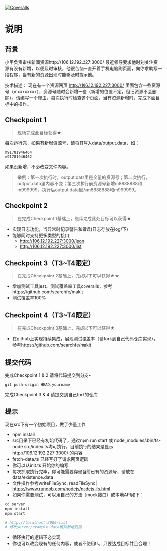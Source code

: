 [![Coveralls](https://coveralls.io/repos/github/xueran/test-spider/badge.svg?branch=master)](https://coveralls.io/xueran/test-spider?branch=master)

# 说明

## 背景

小甲负责审核新闻资源http://106.12.192.227:3000/
最近领导要求他时刻关注资源有没有新增，以便及时审核，他很苦恼一直开着手机电脑刷页面，向你求助写一段程序，当有新的资源出现时能够及时提示他。

技术描述：
现在有一个资源网页
http://106.12.192.227:3000/
里面包含一些资源号（mxxxxxxxx），资源号随时会新增一些（新增的位置不定，但旧资源不会删除）。请编写一个爬虫，每次执行时检查这个页面，当有资源新增时，完成下面目标中的操作。



## Checkpoint 1

> 现场完成此目标获得★

每次运行完，如果有新增资源号，请将其写入data/output.data，如：

```
m91781946464
m91781946462
```
如果没新增，不必改变文件内容。

> 举例：第一次执行时，output.data里是全量的资源号；第二次执行，output.data里内容不变；第三次执行前资源号新增m8888888和m999999，执行后output.data里为m8888888和m999999。

## Checkpoint 2

> 在完成Checkpoint 1基础上，继续完成此处目标可以获得★

* 实现日志功能，当异常时记录警告和错误(日志存放在log/下)
* 能够同时支持更多类型的接口
  * http://106.12.192.227:3000/json
  * http://106.12.192.227:3000/list

## Checkpoint 3（T3~T4限定）

> 在完成Checkpoint 2基础上，完成以下可以获得★★

* 增加测试工具jest、测试覆盖率工具coveralls，参考https://github.com/searchfe/makit
* 测试覆盖率100%


## Checkpoint 4（T3~T4限定）

> 在完成Checkpoint 3基础上，完成以下可以获得★

* 在github上实现持续集成，展现测试覆盖率（请fork到自己代码仓库实现），参考https://github.com/searchfe/makit

## 提交代码

完成Checkpoint 1 & 2 请将代码提交到分支~

```
git push origin HEAD:yourname
```

完成Checkpoint 3 & 4 请提交到自己fork的仓库

## 提示

现在src下有一个初始项目，做了少量工作

* npm install
* src目录下已经有初始代码了，通过npm run start 或 node_modules/.bin/ts-node src/index.ts均可执行，目前执行的结果是显示http://106.12.192.227:3000/
的内容
* fetch-data.ts 已经写好了请求网页逻辑
* 你可以从init.ts 开始你的编写
* 每次抓取执行完毕，你可能需要存储当前已有的资源号，请放在data/existence.data
* 文件操作参考writeFileSync, readFileSync| https://www.runoob.com/nodejs/nodejs-fs.html
* 如果你需要测试，可以用自己的方法（mock接口）或本地API如下：
```bash
cd server
npm install
npm start

# http://localhost:3000/list
# 修改server/example.data模拟新增数据
```

* 循环执行的逻辑不必实现
* 你也可以改变现有的任何内容，或者不使用ts，只要达成目标并且合理！

